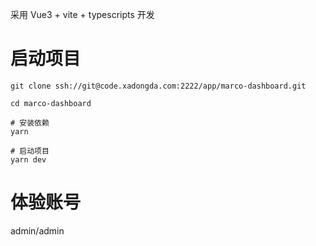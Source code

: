 采用 Vue3 + vite + typescripts 开发

# 启动项目

```shell
git clone ssh://git@code.xadongda.com:2222/app/marco-dashboard.git

cd marco-dashboard

# 安装依赖
yarn

# 启动项目
yarn dev
```

# 体验账号

admin/admin
